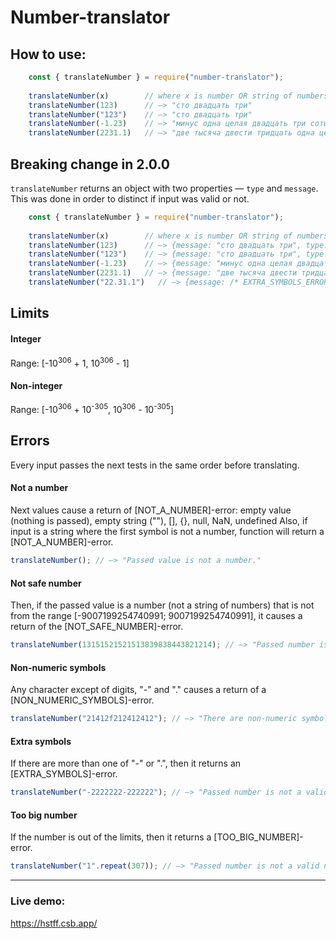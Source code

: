 # Number-translator

## How to use:
```javascript
    const { translateNumber } = require("number-translator");
    
    translateNumber(x)        // where x is number OR string of numbers.
    translateNumber(123)      // —> "сто двадцать три"
    translateNumber("123")    // —> "сто двадцать три"
    translateNumber(-1.23)    // —> "минус одна целая двадцать три сотых"
    translateNumber(2231.1)   // —> "две тысяча двести тридцать одна целая одна десятая"
```
## Breaking change in 2.0.0
`translateNumber` returns an object with two properties — `type` and `message`. This was done in order to distinct if input was valid or not.
```javascript
    const { translateNumber } = require("number-translator");
    
    translateNumber(x)        // where x is number OR string of numbers.
    translateNumber(123)      // —> {message: "сто двадцать три", type: "valid"}
    translateNumber("123")    // —> {message: "сто двадцать три", type: "valid"}
    translateNumber(-1.23)    // —> {message: "минус одна целая двадцать три сотых", type: "valid"}
    translateNumber(2231.1)   // —> {message: "две тысяча двести тридцать одна целая одна десятая", type: "valid"}
    translateNumber("22.31.1")   // —> {message: /* EXTRA_SYMBOLS_ERROR */, type: "error"}
```

## Limits
#### Integer
Range: [-10<sup>306</sup> + 1, 10<sup>306</sup> - 1]

#### Non-integer
Range: [-10<sup>306</sup> + 10<sup>-305</sup>, 10<sup>306</sup> - 10<sup>-305</sup>]


## Errors
Every input passes the next tests in the same order before translating.
#### Not a number
Next values cause a return of [NOT_A_NUMBER]-error: empty value (nothing is passed), empty string (""), [], {}, null, NaN, undefined 
Also, if input is a string where the first symbol is not a number, function will return a [NOT_A_NUMBER]-error.

```javascript
translateNumber(); // —> "Passed value is not a number."
```

#### Not safe number
Then, if the passed value is a number (not a string of numbers) that is not from the range [-9007199254740991; 9007199254740991], it causes a return of the [NOT_SAFE_NUMBER]-error.

```javascript
translateNumber(13151521521513839838443821214); // —> "Passed number is not safe. Safe numbers are numbers in range [-9007199254740991; 9007199254740991]. You can pass the number wrapped in quotes to avoid this limitation."
```
#### Non-numeric symbols
Any character except of digits, "-" and "." causes a return of a [NON_NUMERIC_SYMBOLS]-error.

```javascript
translateNumber("21412f212412412"); // —> "There are non-numeric symbols in the passed string."
```
#### Extra symbols
If there are more than one of "-" or ".", then it returns an [EXTRA_SYMBOLS]-error.

```javascript
translateNumber("-2222222-222222"); // —> "Passed number is not a valid number."
```
#### Too big number
If the number is out of the limits, then it returns a [TOO_BIG_NUMBER]-error.

```javascript
translateNumber("1".repeat(307)); // —> "Passed number is not a valid number."
```
---
### Live demo: 
https://hstff.csb.app/